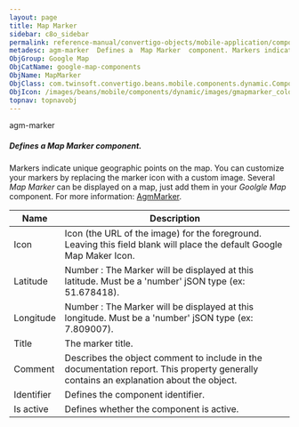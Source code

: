 ```yaml
---
layout: page
title: Map Marker
sidebar: c8o_sidebar
permalink: reference-manual/convertigo-objects/mobile-application/components/google-map-components/map-marker/
metadesc: agm-marker  Defines a  Map Marker  component. Markers indicate unique geographic points on the map. You can customize your markers by replacing the ma
ObjGroup: Google Map
ObjCatName: google-map-components
ObjName: MapMarker
ObjClass: com.twinsoft.convertigo.beans.mobile.components.dynamic.ComponentManager$1
ObjIcon: /images/beans/mobile/components/dynamic/images/gmapmarker_color_32x32.png
topnav: topnavobj
---
```

agm-marker
##### Defines a <i>Map Marker</i> component.
Markers indicate unique geographic points on the map. You can customize your markers by replacing the marker icon with a custom image.
Several <i>Map Marker</i> can be displayed on a map, just add them in your <i>Goolgle Map</i> component.
 For more information: <a href='https://angular-maps.com/api-docs/agm-core/directives/AgmMarker.html' target='_blank'>AgmMarker</a>.

Name | Description 
--- | ---
Icon | Icon (the URL of the image) for the foreground. Leaving this field blank will place the default Google Map Maker Icon.
Latitude | Number : The Marker will be displayed at this latitude. Must be a 'number' jSON type (ex: 51.678418).
Longitude | Number : The Marker will be displayed at this longitude. Must be a 'number' jSON type (ex: 7.809007).
Title | The marker title.
Comment | Describes the object comment to include in the documentation report.  This property generally contains an explanation about the object. 
Identifier | Defines the component identifier.  
Is active | Defines whether the component is active. 

